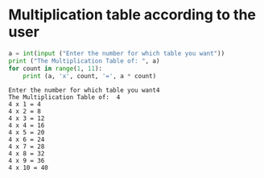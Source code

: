 # Multiplication table according to the user


```python
a = int(input ("Enter the number for which table you want"))      
print ("The Multiplication Table of: ", a)    
for count in range(1, 11): 
    print (a, 'x', count, '=', a * count)    
```

    Enter the number for which table you want4
    The Multiplication Table of:  4
    4 x 1 = 4
    4 x 2 = 8
    4 x 3 = 12
    4 x 4 = 16
    4 x 5 = 20
    4 x 6 = 24
    4 x 7 = 28
    4 x 8 = 32
    4 x 9 = 36
    4 x 10 = 40
    
